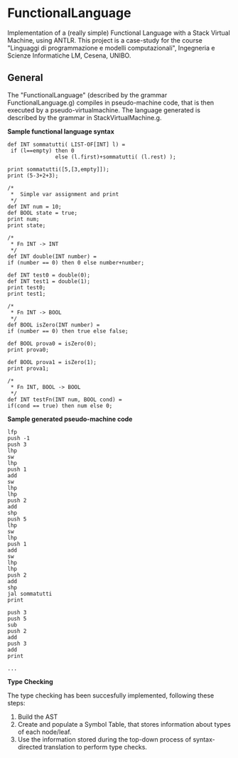 FunctionalLanguage
==================

Implementation of a (really simple) Functional Language with a Stack Virtual Machine, using ANTLR.
This project is a case-study for the course "Linguaggi di programmazione e modelli computazionali", Ingegneria e Scienze Informatiche LM, Cesena, UNIBO.

## General
The "FunctionalLanguage" (described by the grammar FunctionalLanguage.g) compiles in pseudo-machine code,
that is then executed by a pseudo-virtualmachine. The language generated is described by the grammar in StackVirtualMachine.g.

**Sample functional language syntax**

	def INT sommatutti( LIST-OF[INT] l) = 
	 if (l==empty) then 0
	               else (l.first)+sommatutti( (l.rest) );  
	
	print sommatutti([5,[3,empty]]);
	print (5-3+2+3);
	
	/*
	 *  Simple var assignment and print
	 */
	def INT num = 10;
	def BOOL state = true;
	print num;
	print state;
	
	/*
	 * Fn INT -> INT
	 */
	def INT double(INT number) =
	if (number == 0) then 0 else number+number;
		
	def INT test0 = double(0);
	def INT test1 = double(1);
	print test0;
	print test1;
	
	/*
	 * Fn INT -> BOOL
	 */
	def BOOL isZero(INT number) =
	if (number == 0) then true else false;
	
	def BOOL prova0 = isZero(0);
	print prova0;
	
	def BOOL prova1 = isZero(1);
	print prova1;
	
	/*
	 * Fn INT, BOOL -> BOOL
	 */
	def INT testFn(INT num, BOOL cond) =
	if(cond == true) then num else 0;

**Sample generated pseudo-machine code**


  	lfp
	push -1
	push 3
	lhp
	sw
	lhp
	push 1
	add
	sw
	lhp
	lhp
	push 2
	add
	shp
	push 5
	lhp
	sw
	lhp
	push 1
	add
	sw
	lhp
	lhp
	push 2
	add
	shp
	jal sommatutti
	print

	push 3
	push 5
	sub
	push 2
	add
	push 3
	add
	print

	...


**Type Checking**

The type checking has been succesfully implemented, following these steps:

1. Build the AST
2. Create and populate a Symbol Table, that stores information about types of each node/leaf.
3. Use the information stored during the top-down process of syntax-directed translation to perform type checks.


